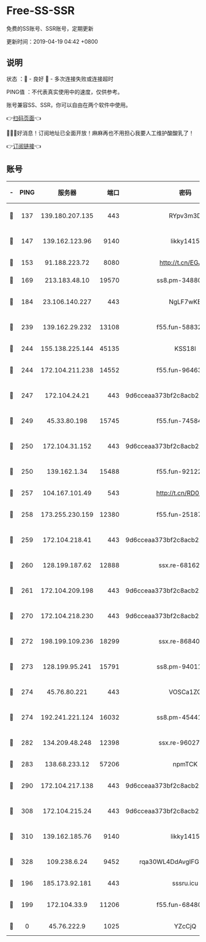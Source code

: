 # Free-SS-SSR

免费的SS账号、SSR账号，定期更新

更新时间：2019-04-19 04:42 +0800

## 说明

状态     ：🙂 - 良好 🙁 - 多次连接失败或连接超时

PING值   ：不代表真实使用中的速度，仅供参考。

账号兼容SS、SSR，你可以自由在两个软件中使用。

👉[扫码页面](https://liesauer.github.io/Free-SS-SSR/)👈

🎉🎉🎉好消息！订阅地址已全面开放！麻麻再也不用担心我要人工维护酸酸乳了！

👉[订阅链接](https://www.liesauer.net/yogurt/subscribe?ACCESS_TOKEN=DAYxR3mMaZAsaqUb)👈

## 账号

|-|PING|服务器|端口|密码|加密方式|区域|
|:----:|:----:|:-----:|-----:|:----:|:----:|:----:|
|🙂|137|139.180.207.135|443|RYpv3m3D|aes-256-cfb|JP|
|🙂|147|139.162.123.96|9140|likky1415|aes-256-cfb|JP|
|🙂|153|91.188.223.72|8080|http://t.cn/EGJIyrl|rc4-md5|RU|
|🙂|169|213.183.48.10|19570|ss8.pm-34880278|rc4-md5|RU|
|🙂|184|23.106.140.227|443|NgLF7wKB|aes-256-cfb|US|
|🙂|239|139.162.29.232|13108|f55.fun-58832525|aes-256-cfb|SG|
|🙂|244|155.138.225.144|45135|KSS18l|rc4-md5|US|
|🙂|244|172.104.211.238|14552|f55.fun-96463764|aes-256-cfb|US|
|🙂|247|172.104.24.21|443|9d6cceaa373bf2c8acb22e60b6a58be6|aes-256-cfb|US|
|🙂|249|45.33.80.198|15745|f55.fun-74584715|aes-256-cfb|US|
|🙂|250|172.104.31.152|443|9d6cceaa373bf2c8acb22e60b6a58be6|aes-256-cfb|US|
|🙂|250|139.162.1.34|15488|f55.fun-92122073|aes-256-cfb|SG|
|🙂|257|104.167.101.49|543|http://t.cn/RD0D7sx|rc4-md5|CA|
|🙂|258|173.255.230.159|12380|f55.fun-25187450|aes-256-cfb|US|
|🙂|259|172.104.218.41|443|9d6cceaa373bf2c8acb22e60b6a58be6|aes-256-cfb|US|
|🙂|260|128.199.187.62|12888|ssx.re-68162593|aes-256-cfb|SG|
|🙂|261|172.104.209.198|443|9d6cceaa373bf2c8acb22e60b6a58be6|aes-256-cfb|US|
|🙂|270|172.104.218.230|443|9d6cceaa373bf2c8acb22e60b6a58be6|aes-256-cfb|US|
|🙂|272|198.199.109.236|18299|ssx.re-86840867|aes-256-cfb|US|
|🙂|273|128.199.95.241|15791|ss8.pm-94011498|aes-256-cfb|SG|
|🙂|274|45.76.80.221|443|VOSCa1ZG|aes-256-cfb|DE|
|🙂|274|192.241.221.124|16032|ss8.pm-45441503|aes-256-cfb|US|
|🙂|282|134.209.48.248|12398|ssx.re-96027580|aes-256-cfb|US|
|🙂|283|138.68.233.12|57206|npmTCK|rc4-md5|US|
|🙂|290|172.104.217.138|443|9d6cceaa373bf2c8acb22e60b6a58be6|aes-256-cfb|US|
|🙂|308|172.104.215.24|443|9d6cceaa373bf2c8acb22e60b6a58be6|aes-256-cfb|US|
|🙂|310|139.162.185.76|9140|likky1415|aes-256-cfb|DE|
|🙂|328|109.238.6.24|9452|rqa30WL4DdAvgIFG6Fs3znzTa|aes-256-cfb|FR|
|🙂|196|185.173.92.181|443|sssru.icu|rc4-md5|RU|
|🙁|199|172.104.33.9|11206|f55.fun-68480715|aes-256-cfb|SG|
|🙁|0|45.76.222.9|1025|YZcCjQ|rc4-md5|JP|
